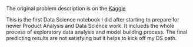 The original problem description is on the [Kaggle](https://www.kaggle.com/c/house-prices-advanced-regression-techniques/)

This is the first Data Science notebook I did after starting to prepare for newer Product Analysis and Data Science work. It inclueds the whole process of exploratory data analysis and model building process. The final predicting results are not satisfying but it helps to kick off my DS path.
